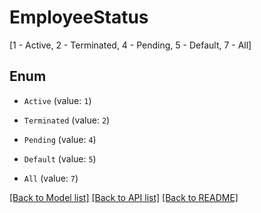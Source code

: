 # EmployeeStatus

[1 - Active, 2 - Terminated, 4 - Pending, 5 - Default, 7 - All]

## Enum

* `Active` (value: `1`)

* `Terminated` (value: `2`)

* `Pending` (value: `4`)

* `Default` (value: `5`)

* `All` (value: `7`)

[[Back to Model list]](../README.md#documentation-for-models) [[Back to API list]](../README.md#documentation-for-api-endpoints) [[Back to README]](../README.md)


